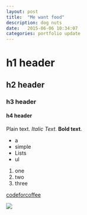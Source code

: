 ```yaml
---
layout: post
title:  "Me want food"
description: dog nuts
date:   2015-06-06 10:34:07
categories: portfolio update
---
```

# h1 header

## h2 header

### h3 header

#### h4 header

Plain text. *Italic Text*. **Bold text**.

- a
- simple
- Lists
- ul

1. one
2. two
3. three

<a href="http://codeforcoffee.org" target="_blank">codeforcoffee</a>

<img src = "https://azatty.files.wordpress.com/2015/06/doughnut-giphy-1.gif?w=510">

